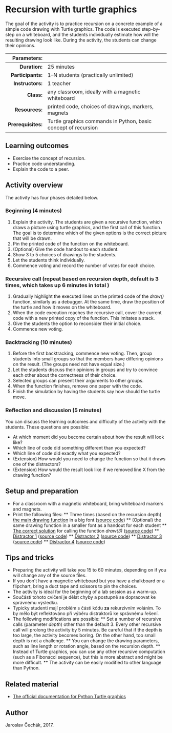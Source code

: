# Recursion with turtle graphics

The goal of the activity is to practice recursion on a concrete example of a simple code drawing with Turtle graphics. The code is executed step-by-step on a whiteboard, and the students individually estimate how will the resulting drawing look like. During the activity, the students can change their opinions.

| Parameters:        |                                      |
| -----------------: | :----------------------------------- |
| **Duration:**      | 25 minutes                           |
| **Participants:**  | 1–N students (practically unlimited) |
| **Instructors:**   | 1 teacher                            |
| **Class:**         | any classroom, ideally with a magnetic whiteboard              |
| **Resources:**     | printed code, choices of drawings, markers, magnets            |
| **Prerequisites:** | Turtle graphics commands in Python, basic concept of recursion |

## Learning outcomes

* Exercise the concept of recursion.
* Practice code understanding.
* Explain the code to a peer.

## Activity overview

The activity has four phases detailed below.

### Beginning (4 minutes)

1. Explain the activity. The students are given a recursive function, which draws a picture using turtle graphics, and the first call of this function. The goal is to determine which of the given options is the correct picture that will be drawn.
2. Pin the printed code of the function on the whiteboard.
3. (Optional) Give the code handout to each student.
4. Show 3 to 5 choices of drawings to the students.
5. Let the students think individually.
6. Commence voting and record the number of votes for each choice.

### Recursive call \(repeat based on recursion depth, default is 3 times, which takes up 6 minutes in total \)

1. Gradually highlight the executed lines on the printed code of the _draw()_ function, similarly as a debugger. At the same time, draw the position of the turtle and how it moves on the whiteboard.
2. When the code execution reaches the recursive call, cover the current code with a new printed copy of the function. This imitates a stack.
3. Give the students the option to reconsider their initial choice.
4. Commence new voting.

### Backtracking (10 minutes)

1. Before the first backtracking, commence new voting. Then, group students into small groups so that the members have differing opinions on the result. (The groups need not have equal size.)
2. Let the students discuss their opinions in groups and try to convince each other about the correctness of their choice.
3. Selected groups can present their arguments to other groups.
4. When the function finishes, remove one paper with the code.
5. Finish the simulation by having the students say how should the turtle move.

### Reflection and discussion (5 minutes)

You can discuss the learning outcomes and difficulty of the activity with the students. These questions are possible:

* At which moment did you become certain about how the result will look like?
* Which line of code did something different than you expected?
* Which line of code did exactly what you expected?
* (Extension) How would you need to change the function so that it draws one of the distractors?
* (Extension) How would the result look like if we removed line X from the drawing function?

## Setup and preparation

* For a classroom with a magnetic whiteboard, bring whiteboard markers and magnets.
* Print the following files:
** Three times \(based on the recursion depth\) [the main drawing function](print/main_function.pdf) in a big font \([source code](code/main_function.py)\)
** (Optional) the same drawing function in a smaller font as a handout for each student
** [The correct solution](print/tree_correct.pdf) for calling the function _draw\(3\)_ \([source code](code/tree_correct.py)\)
** [Distractor 1](print/tree_distractor_1.pdf) \([source code](code/tree_distractor_1.py)\)
** [Distractor 2](print/tree_distractor_2.pdf) \([source code](code/tree_distractor_2.py)\)
** [Distractor 3](print/tree_distractor_3.pdf) \([source code](code/tree_distractor_3.py)\)
** [Distractor 4](print/tree_distractor_4.pdf) \([source code](code/tree_distractor_4.py)\)

## Tips and tricks

* Preparing the activity will take you 15 to 60 minutes, depending on if you will change any of the source files.
* If you don't have a magnetic whiteboard but you have a chalkboard or a flipchart, bring a duct tape and scissors to pin the choices.
* The activity is ideal for the beginning of a lab session as a warm-up.
* Součástí tohoto cvičení je dělat chyby a postupně se dopracovat ke správnému výsledku.
* Typicky studenti mají problém s části kódu **za** rekurzivním voláním. To by mělo být reflektováno při výběru distraktorů ke správnému řešení.
* The following modifications are possible:
** Set a number of recursive calls (parameter _depth_) other than the default 3. Every other recursive call will prolong the activity by 5 minutes. Be careful that if the depth is too large, the activity becomes boring. On the other hand, too small depth is not a challenge.
** You can change the drawing parameters, such as line length or rotation angle, based on the recursion depth.
** Instead of Turtle graphics, you can use any other recursive computation (such as a Fibonacci sequence), but this is more abstract and might be more difficult.
** The activity can be easily modified to other language than Python.

## Related material

* [The official documentation for Python Turtle graphics](https://docs.python.org/3/library/turtle.html)

## Author

Jaroslav Čechák, 2017.
